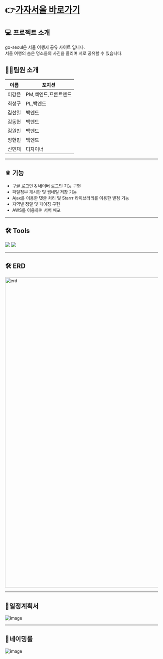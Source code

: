 # 👉[가자서울 바로가기](http://가자서울.shop)  


## 💻 프로젝트 소개

 go-seoul은 서울 여행지 공유 사이트 입니다.       
 서울 여행의 숨은 명소들의 사진을 올리며 서로 공유할 수 있습니다.

## 👨‍🎤팀원 소개
|이름|포지션|
|----|-----|
|이강은|PM,백엔드,프론트엔드|
|최성구|PL,백엔드|
|김선일|백엔드|
|김동현|백엔드|
|김원빈|백엔드|
|정현민|백엔드|
|신민재|디자이너|

***
## ⚛️ 기능  
* 구글 로그인 & 네이버 로그인 기능 구현      
* 파일첨부 게시판 및 썸네일 저장 기능       
* Ajax를 이용한 댓글 처리 및 Starrr 라이브러리를 이용한 별점 기능         
* 지역별 정렬 및 페이징 구현            
* AWS를 이용하여 서버 배포        

***
## 🛠 Tools   
<img src="https://img.shields.io/badge/Spring Boot-6DB33F?style=for-the-badge&logo=Spring Boot&logoColor=black">
<img src="https://img.shields.io/badge/Spring Security-6DB33F?style=for-the-badge&logo=Spring Security&logoColor=black">



***
## 🛠 ERD  
<img width="1020" alt="erd" src="https://user-images.githubusercontent.com/73535356/178920117-1d0062ff-f4c7-4470-bb38-f4f2e8160ae6.png">

***
## 🧭일정계획서
![image](https://user-images.githubusercontent.com/73535356/178921196-e309d386-5e70-426c-8486-e29b44f1ffad.png)

***
## 🌈네이밍룰
![image](https://user-images.githubusercontent.com/73535356/178921618-5d5337eb-2c33-433e-8921-199be1a2a336.png)


